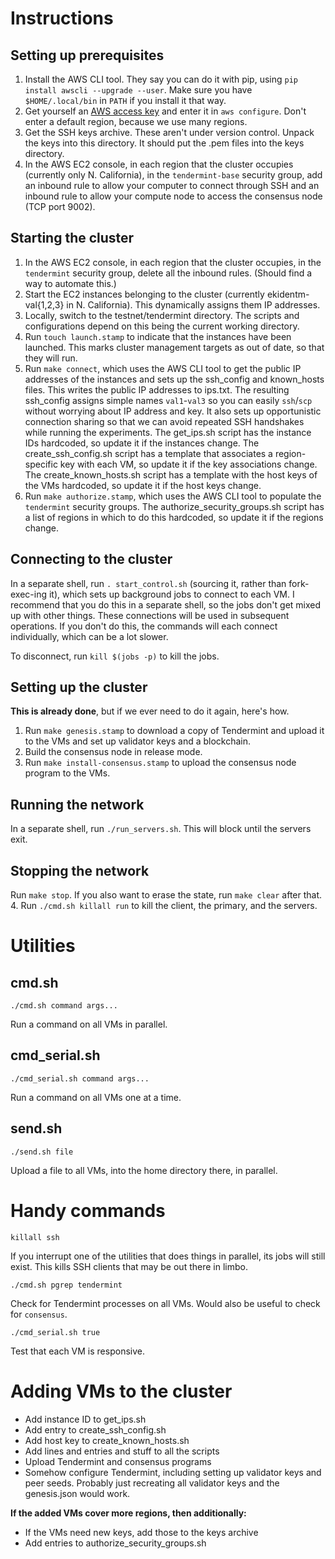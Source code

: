 # Instructions
## Setting up prerequisites
1. Install the AWS CLI tool.
   They say you can do it with pip, using `pip install awscli --upgrade --user`.
   Make sure you have `$HOME/.local/bin` in `PATH` if you install it that way.
2. Get yourself an [AWS access key](https://docs.aws.amazon.com/IAM/latest/UserGuide/id_credentials_access-keys.html) and enter it in `aws configure`.
   Don't enter a default region, because we use many regions.
3. Get the SSH keys archive.
   These aren't under version control.
   Unpack the keys into this directory.
   It should put the .pem files into the keys directory.
4. In the AWS EC2 console, in each region that the cluster occupies (currently only N. California), in the `tendermint-base` security group, add an inbound rule to allow your computer to connect through SSH and an inbound rule to allow your compute node to access the consensus node (TCP port 9002).

## Starting the cluster
1. In the AWS EC2 console, in each region that the cluster occupies, in the `tendermint` security group, delete all the inbound rules.
   (Should find a way to automate this.)
2. Start the EC2 instances belonging to the cluster (currently ekidentm-val{1,2,3} in N. California).
   This dynamically assigns them IP addresses.
3. Locally, switch to the testnet/tendermint directory.
   The scripts and configurations depend on this being the current working directory.
4. Run `touch launch.stamp` to indicate that the instances have been launched.
   This marks cluster management targets as out of date, so that they will run.
5. Run `make connect`, which uses the AWS CLI tool to get the public IP addresses of the instances and sets up the ssh_config and known_hosts files.
   This writes the public IP addresses to ips.txt.
   The resulting ssh_config assigns simple names `val1`-`val3` so you can easily `ssh`/`scp` without worrying about IP address and key.
   It also sets up opportunistic connection sharing so that we can avoid repeated SSH handshakes while running the experiments.
   The get_ips.sh script has the instance IDs hardcoded, so update it if the instances change.
   The create_ssh_config.sh script has a template that associates a region-specific key with each VM, so update it if the key associations change.
   The create_known_hosts.sh script has a template with the host keys of the VMs hardcoded, so update it if the host keys change.
6. Run `make authorize.stamp`, which uses the AWS CLI tool to populate the `tendermint` security groups.
   The authorize_security_groups.sh script has a list of regions in which to do this hardcoded, so update it if the regions change.

## Connecting to the cluster
In a separate shell, run `. start_control.sh` (sourcing it, rather than fork-exec-ing it), which sets up background jobs to connect to each VM.
I recommend that you do this in a separate shell, so the jobs don't get mixed up with other things.
These connections will be used in subsequent operations.
If you don't do this, the commands will each connect individually, which can be a lot slower.

To disconnect, run `kill $(jobs -p)` to kill the jobs.

## Setting up the cluster
**This is already done**, but if we ever need to do it again, here's how.

1. Run `make genesis.stamp` to download a copy of Tendermint and upload it to the VMs and set up validator keys and a blockchain.
2. Build the consensus node in release mode.
3. Run `make install-consensus.stamp` to upload the consensus node program to the VMs.

## Running the network
In a separate shell, run `./run_servers.sh`.
This will block until the servers exit.

## Stopping the network
Run `make stop`.
If you also want to erase the state, run `make clear` after that.
4. Run `./cmd.sh killall run` to kill the client, the primary, and the servers.

# Utilities
## cmd.sh
```
./cmd.sh command args...
```
Run a command on all VMs in parallel.

## cmd_serial.sh
```
./cmd_serial.sh command args...
```
Run a command on all VMs one at a time.

## send.sh
```
./send.sh file
```
Upload a file to all VMs, into the home directory there, in parallel.

# Handy commands
```
killall ssh
```
If you interrupt one of the utilities that does things in parallel, its jobs will still exist.
This kills SSH clients that may be out there in limbo.

```
./cmd.sh pgrep tendermint
```
Check for Tendermint processes on all VMs.
Would also be useful to check for `consensus`.

```
./cmd_serial.sh true
```
Test that each VM is responsive.

# Adding VMs to the cluster
* Add instance ID to get_ips.sh
* Add entry to create_ssh_config.sh
* Add host key to create_known_hosts.sh
* Add lines and entries and stuff to all the scripts
* Upload Tendermint and consensus programs
* Somehow configure Tendermint, including setting up validator keys and peer seeds.
  Probably just recreating all validator keys and the genesis.json would work.

**If the added VMs cover more regions, then additionally:**
* If the VMs need new keys, add those to the keys archive
* Add entries to authorize_security_groups.sh

